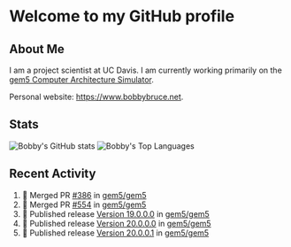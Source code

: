 # Welcome to my GitHub profile

## About Me

I am a project scientist at UC Davis. I am currently working primarily on the [gem5 Computer Architecture Simulator](https://github.com/gem5).

Personal website: <https://www.bobbybruce.net>.

## Stats

![Bobby's GitHub stats](https://github-readme-stats.vercel.app/api?username=bobbyrbruce&show_icons=true&theme=responsive&include_all_commits=true&count_private=true&show=reviews&disable_animations=true)
![Bobby's Top Languages ](https://github-readme-stats.vercel.app/api/top-langs/?username=bobbyrbruce&layout=compact&theme=responsive&count_private=true&langs_count=10&disable_animations=true)

## Recent Activity

<!--START_SECTION:activity-->
1. 🎉 Merged PR [#386](https://github.com/gem5/gem5/pull/386) in [gem5/gem5](https://github.com/gem5/gem5)
2. 🎉 Merged PR [#554](https://github.com/gem5/gem5/pull/554) in [gem5/gem5](https://github.com/gem5/gem5)
3. 🚀 Published release [Version 19.0.0.0](https://github.com/gem5/gem5/releases/tag/v19.0.0.0) in [gem5/gem5](https://github.com/gem5/gem5)
4. 🚀 Published release [Version 20.0.0.0](https://github.com/gem5/gem5/releases/tag/v20.0.0.0) in [gem5/gem5](https://github.com/gem5/gem5)
5. 🚀 Published release [Version 20.0.0.1](https://github.com/gem5/gem5/releases/tag/v20.0.0.1) in [gem5/gem5](https://github.com/gem5/gem5)
<!--END_SECTION:activity-->
